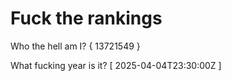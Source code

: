 # Fuck the rankings

Who the hell am I?
{ 13721549 }

What fucking year is it?
[ 2025-04-04T23:30:00Z ]
